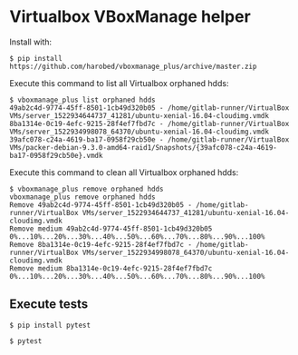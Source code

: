 # Virtualbox VBoxManage helper

Install with:

```
$ pip install https://github.com/harobed/vboxmanage_plus/archive/master.zip
```

Execute this command to list all Virtualbox orphaned hdds:

```
$ vboxmanage_plus list orphaned hdds
49ab2c4d-9774-45ff-8501-1cb49d320b05 - /home/gitlab-runner/VirtualBox VMs/server_1522934644737_41281/ubuntu-xenial-16.04-cloudimg.vmdk
8ba1314e-0c19-4efc-9215-28f4ef7fbd7c - /home/gitlab-runner/VirtualBox VMs/server_1522934998078_64370/ubuntu-xenial-16.04-cloudimg.vmdk
39afc078-c24a-4619-ba17-0958f29cb50e - /home/gitlab-runner/VirtualBox VMs/packer-debian-9.3.0-amd64-raid1/Snapshots/{39afc078-c24a-4619-ba17-0958f29cb50e}.vmdk
```


Execute this command to clean all Virtualbox orphaned hdds:

```
$ vboxmanage_plus remove orphaned hdds
vboxmanage_plus remove orphaned hdds
Remove 49ab2c4d-9774-45ff-8501-1cb49d320b05 - /home/gitlab-runner/VirtualBox VMs/server_1522934644737_41281/ubuntu-xenial-16.04-cloudimg.vmdk
Remove medium 49ab2c4d-9774-45ff-8501-1cb49d320b05
0%...10%...20%...30%...40%...50%...60%...70%...80%...90%...100%
Remove 8ba1314e-0c19-4efc-9215-28f4ef7fbd7c - /home/gitlab-runner/VirtualBox VMs/server_1522934998078_64370/ubuntu-xenial-16.04-cloudimg.vmdk
Remove medium 8ba1314e-0c19-4efc-9215-28f4ef7fbd7c
0%...10%...20%...30%...40%...50%...60%...70%...80%...90%...100%
```


## Execute tests

```
$ pip install pytest
```

```
$ pytest
```
